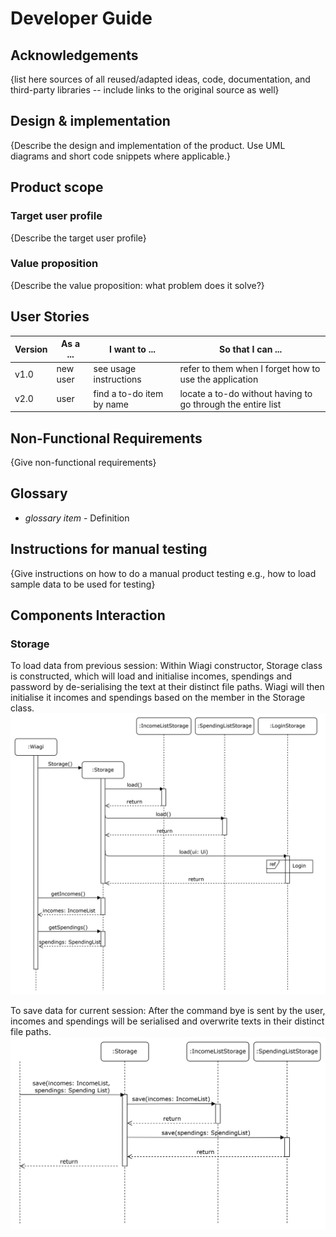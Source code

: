 # Developer Guide

## Acknowledgements

{list here sources of all reused/adapted ideas, code, documentation, and third-party libraries -- include links to the original source as well}

## Design & implementation

{Describe the design and implementation of the product. Use UML diagrams and short code snippets where applicable.}


## Product scope
### Target user profile

{Describe the target user profile}

### Value proposition

{Describe the value proposition: what problem does it solve?}

## User Stories

|Version| As a ... | I want to ... | So that I can ...|
|--------|----------|---------------|------------------|
|v1.0|new user|see usage instructions|refer to them when I forget how to use the application|
|v2.0|user|find a to-do item by name|locate a to-do without having to go through the entire list|

## Non-Functional Requirements

{Give non-functional requirements}

## Glossary

* *glossary item* - Definition

## Instructions for manual testing

{Give instructions on how to do a manual product testing e.g., how to load sample data to be used for testing}

## Components Interaction
### Storage
To load data from previous session: 
Within Wiagi constructor, Storage class is constructed, which will load and initialise incomes, spendings and 
password by de-serialising the text at their distinct file paths. Wiagi will then initialise it incomes and spendings 
based on the member in the Storage class.
![storageLoad.png](storageLoad.png)

To save data for current session:
After the command bye is sent by the user, incomes and spendings will be serialised and overwrite texts in 
their distinct file paths. 
![storageSave.png](storageSave.png)